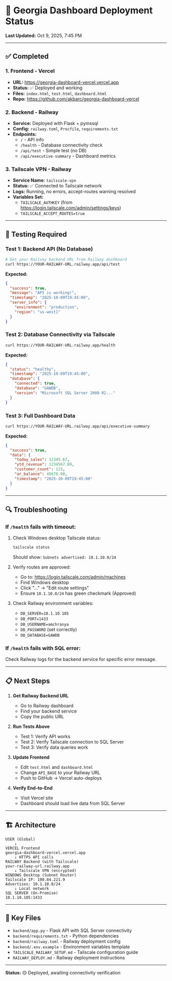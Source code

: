 # 🎯 Georgia Dashboard Deployment Status

**Last Updated:** Oct 9, 2025, 7:45 PM

---

## ✅ Completed

### 1. Frontend - Vercel
- **URL:** https://georgia-dashboard-vercel.vercel.app
- **Status:** ✅ Deployed and working
- **Files:** `index.html`, `test.html`, `dashboard.html`
- **Repo:** https://github.com/akbarc/georgia-dashboard-vercel

### 2. Backend - Railway
- **Service:** Deployed with Flask + pymssql
- **Config:** `railway.toml`, `Procfile`, `requirements.txt`
- **Endpoints:**
  - `/` - API info
  - `/health` - Database connectivity check
  - `/api/test` - Simple test (no DB)
  - `/api/executive-summary` - Dashboard metrics

### 3. Tailscale VPN - Railway
- **Service Name:** `tailscale-vpn`
- **Status:** ✅ Connected to Tailscale network
- **Logs:** Running, no errors, accept-routes warning resolved
- **Variables Set:**
  - `TAILSCALE_AUTHKEY` (from https://login.tailscale.com/admin/settings/keys)
  - `TAILSCALE_ACCEPT_ROUTES=true`

---

## 🧪 Testing Required

### Test 1: Backend API (No Database)
```bash
# Get your Railway backend URL from Railway dashboard
curl https://YOUR-RAILWAY-URL.railway.app/api/test
```

**Expected:**
```json
{
  "success": true,
  "message": "API is working!",
  "timestamp": "2025-10-09T19:45:00",
  "server_info": {
    "environment": "production",
    "region": "us-west1"
  }
}
```

### Test 2: Database Connectivity via Tailscale
```bash
curl https://YOUR-RAILWAY-URL.railway.app/health
```

**Expected:**
```json
{
  "status": "healthy",
  "timestamp": "2025-10-09T19:45:00",
  "database": {
    "connected": true,
    "database": "GAWDB",
    "version": "Microsoft SQL Server 2008 R2..."
  }
}
```

### Test 3: Full Dashboard Data
```bash
curl https://YOUR-RAILWAY-URL.railway.app/api/executive-summary
```

**Expected:**
```json
{
  "success": true,
  "data": {
    "today_sales": 12345.67,
    "ytd_revenue": 1234567.89,
    "customer_count": 123,
    "ar_balance": 45678.90,
    "timestamp": "2025-10-09T19:45:00"
  }
}
```

---

## 🔍 Troubleshooting

### If `/health` fails with timeout:
1. Check Windows desktop Tailscale status:
   ```cmd
   tailscale status
   ```
   Should show: `Subnets advertised: 10.1.10.0/24`

2. Verify routes are approved:
   - Go to: https://login.tailscale.com/admin/machines
   - Find Windows desktop
   - Click "..." → "Edit route settings"
   - Ensure `10.1.10.0/24` has green checkmark (Approved)

3. Check Railway environment variables:
   - `DB_SERVER=10.1.10.105`
   - `DB_PORT=1433`
   - `DB_USERNAME=amchranya`
   - `DB_PASSWORD` (set correctly)
   - `DB_DATABASE=GAWDB`

### If `/health` fails with SQL error:
Check Railway logs for the backend service for specific error message.

---

## 📋 Next Steps

1. **Get Railway Backend URL**
   - Go to Railway dashboard
   - Find your backend service
   - Copy the public URL

2. **Run Tests Above**
   - Test 1: Verify API works
   - Test 2: Verify Tailscale connection to SQL Server
   - Test 3: Verify data queries work

3. **Update Frontend**
   - Edit `test.html` and `dashboard.html`
   - Change `API_BASE` to your Railway URL
   - Push to GitHub → Vercel auto-deploys

4. **Verify End-to-End**
   - Visit Vercel site
   - Dashboard should load live data from SQL Server

---

## 🏗️ Architecture

```
USER (Global)
    ↓
VERCEL Frontend
georgia-dashboard-vercel.vercel.app
    ↓ HTTPS API calls
RAILWAY Backend (with Tailscale)
your-railway-url.railway.app
    ↓ Tailscale VPN (encrypted)
WINDOWS Desktop (Subnet Router)
Tailscale IP: 100.84.221.9
Advertises: 10.1.10.0/24
    ↓ Local network
SQL SERVER (On-Premise)
10.1.10.105:1433
```

---

## 📝 Key Files

- `backend/app.py` - Flask API with SQL Server connectivity
- `backend/requirements.txt` - Python dependencies
- `backend/railway.toml` - Railway deployment config
- `backend/.env.example` - Environment variables template
- `TAILSCALE_RAILWAY_SETUP.md` - Tailscale configuration guide
- `RAILWAY_DEPLOY.md` - Railway deployment instructions

---

**Status:** 🟡 Deployed, awaiting connectivity verification
